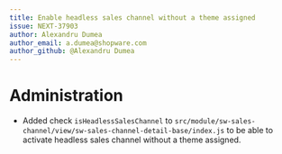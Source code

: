 ```yaml
---
title: Enable headless sales channel without a theme assigned
issue: NEXT-37903
author: Alexandru Dumea
author_email: a.dumea@shopware.com
author_github: @Alexandru Dumea
---
```

# Administration
* Added check `isHeadlessSalesChannel` to `src/module/sw-sales-channel/view/sw-sales-channel-detail-base/index.js` to be able to activate headless sales channel without a theme assigned.
